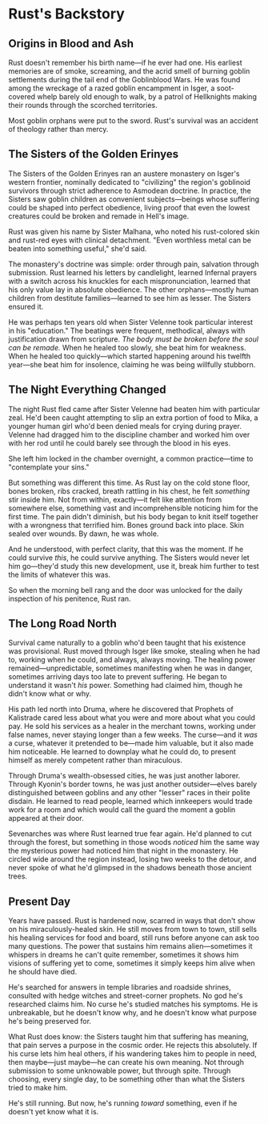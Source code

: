 # Rust's Backstory

## Origins in Blood and Ash

Rust doesn't remember his birth name—if he ever had one. His earliest memories are of smoke, screaming, and the acrid smell of burning goblin settlements during the tail end of the Goblinblood Wars. He was found among the wreckage of a razed goblin encampment in Isger, a soot-covered whelp barely old enough to walk, by a patrol of Hellknights making their rounds through the scorched territories.

Most goblin orphans were put to the sword. Rust's survival was an accident of theology rather than mercy.

## The Sisters of the Golden Erinyes

The Sisters of the Golden Erinyes ran an austere monastery on Isger's western frontier, nominally dedicated to "civilizing" the region's goblinoid survivors through strict adherence to Asmodean doctrine. In practice, the Sisters saw goblin children as convenient subjects—beings whose suffering could be shaped into perfect obedience, living proof that even the lowest creatures could be broken and remade in Hell's image.

Rust was given his name by Sister Malhana, who noted his rust-colored skin and rust-red eyes with clinical detachment. "Even worthless metal can be beaten into something useful," she'd said.

The monastery's doctrine was simple: order through pain, salvation through submission. Rust learned his letters by candlelight, learned Infernal prayers with a switch across his knuckles for each mispronunciation, learned that his only value lay in absolute obedience. The other orphans—mostly human children from destitute families—learned to see him as lesser. The Sisters ensured it.

He was perhaps ten years old when Sister Velenne took particular interest in his "education." The beatings were frequent, methodical, always with justification drawn from scripture. _The body must be broken before the soul can be remade._ When he healed too slowly, she beat him for weakness. When he healed too quickly—which started happening around his twelfth year—she beat him for insolence, claiming he was being willfully stubborn.

## The Night Everything Changed

The night Rust fled came after Sister Velenne had beaten him with particular zeal. He'd been caught attempting to slip an extra portion of food to Mika, a younger human girl who'd been denied meals for crying during prayer. Velenne had dragged him to the discipline chamber and worked him over with her rod until he could barely see through the blood in his eyes.

She left him locked in the chamber overnight, a common practice—time to "contemplate your sins."

But something was different this time. As Rust lay on the cold stone floor, bones broken, ribs cracked, breath rattling in his chest, he felt _something_ stir inside him. Not from within, exactly—it felt like attention from somewhere else, something vast and incomprehensible noticing him for the first time. The pain didn't diminish, but his body began to knit itself together with a wrongness that terrified him. Bones ground back into place. Skin sealed over wounds. By dawn, he was whole.

And he understood, with perfect clarity, that this was the moment. If he could survive _this_, he could survive anything. The Sisters would never let him go—they'd study this new development, use it, break him further to test the limits of whatever this was.

So when the morning bell rang and the door was unlocked for the daily inspection of his penitence, Rust ran.

## The Long Road North

Survival came naturally to a goblin who'd been taught that his existence was provisional. Rust moved through Isger like smoke, stealing when he had to, working when he could, and always, always moving. The healing power remained—unpredictable, sometimes manifesting when he was in danger, sometimes arriving days too late to prevent suffering. He began to understand it wasn't _his_ power. Something had claimed him, though he didn't know what or why.

His path led north into Druma, where he discovered that Prophets of Kalistrade cared less about what you were and more about what you could pay. He sold his services as a healer in the merchant towns, working under false names, never staying longer than a few weeks. The curse—and it _was_ a curse, whatever it pretended to be—made him valuable, but it also made him noticeable. He learned to downplay what he could do, to present himself as merely competent rather than miraculous.

Through Druma's wealth-obsessed cities, he was just another laborer. Through Kyonin's border towns, he was just another outsider—elves barely distinguished between goblins and any other "lesser" races in their polite disdain. He learned to read people, learned which innkeepers would trade work for a room and which would call the guard the moment a goblin appeared at their door.

Sevenarches was where Rust learned true fear again. He'd planned to cut through the forest, but something in those woods _noticed_ him the same way the mysterious power had noticed him that night in the monastery. He circled wide around the region instead, losing two weeks to the detour, and never spoke of what he'd glimpsed in the shadows beneath those ancient trees.

## Present Day

Years have passed. Rust is hardened now, scarred in ways that don't show on his miraculously-healed skin. He still moves from town to town, still sells his healing services for food and board, still runs before anyone can ask too many questions. The power that sustains him remains alien—sometimes it whispers in dreams he can't quite remember, sometimes it shows him visions of suffering yet to come, sometimes it simply keeps him alive when he should have died.

He's searched for answers in temple libraries and roadside shrines, consulted with hedge witches and street-corner prophets. No god he's researched claims him. No curse he's studied matches his symptoms. He is unbreakable, but he doesn't know why, and he doesn't know what purpose he's being preserved for.

What Rust does know: the Sisters taught him that suffering has meaning, that pain serves a purpose in the cosmic order. He rejects this absolutely. If his curse lets him heal others, if his wandering takes him to people in need, then maybe—just maybe—he can create his own meaning. Not through submission to some unknowable power, but through spite. Through choosing, every single day, to be something other than what the Sisters tried to make him.

He's still running. But now, he's running _toward_ something, even if he doesn't yet know what it is.